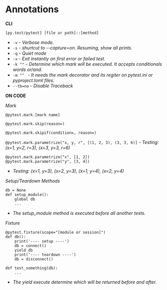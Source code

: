 # Annotations**CLI**`[py.test/pytest] [file or path]::[method]` - `-v` - _Verbose mode._- `-s` - _shurtcut to --capture=on. Resuming, show all prints._- `-q` - _Quiet mode_- `-x` - _Exit instantly on first error or failed test._- `-k ""` - _Determine which mark will be executed. It accepts conditionals words or/and._- `-m "" ` - _It needs the mark decorator and its regiter on pytest.ini or pyproject.toml files._- `--tb=no` - _Disable Traceback_**ON CODE**_Mark_`@pytest.mark.[mark name]``@pytest.mark.skip(reason=)``@pytest.mark.skipif(condition=, reason=)``@pytest.mark.parametrize("x, y, r", [(1, 2, 3), (3, 3, 6)]`_- Testing: (x=1, y=2, r=3), (x=3, y=3, r=6)_```@pytest.mark.parametrize("x", [1, 2])@pytest.mark.parametrize("y", [3, 4])```- _Testing: (x=1, y=3), (x=2, y=3), (x=1, y=4), (x=2, y=4)__Setup/Teardown Methods_```db = Nonedef setup_module():    global db    ...``` - _The setup_module method is executed before all another tests.__Fixture_```@pytest.fixture(scope="[module or session]")def db():    print('---- setup ----')    db = connect()    yield db    print('---- teardown ----')    db = disconnect()    def test_something(db):    ...``` - _The yield execute determine which will be returned before and after._